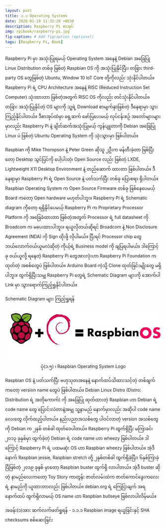 ```yaml
---
layout: post
title: ၁.၁ Operating Systems
date: 2020-01-19 11:32:20 +0630
description: Raspberry Pi စာအုပ်
img: rpibook/raspberry-pi.jpg
fig-caption: # Add figcaption (optional)
tags: [Raspberry Pi, Book]
---
```

Raspberry Pi မှာ အသုံးပြုရမယ့် Operating System အနေနဲ့ Debian အခြေပြု Linux Distribution တစ်ခု ဖြစ်တဲ့ Raspbian OS ကို အသုံးပြုနိုင်ပြီး၊ တခြား third-party OS တွေဖြစ်တဲ့ Ubuntu, Window 10 IoT Core တို့ကိုလည်း သုံးနိုင်ပါတယ်။ Raspberry Pi ရဲ့ CPU Architecture အနေနဲ့ RISC (Reduced Instruction Set Computer) သုံးထားတာ ဖြစ်တဲ့အတွက် RISC OS ကိုလည်း တင်သုံးနိုင်ပါတယ်။ တခြား အသုံးပြုနိုင်တဲ့ OS များကို သူ့ရဲ့ Download စာမျက်နှာဖြစ်တဲ့ 
<a style="text-decoration:none" href="https://www.raspberrypi.org/downloads/">ဒီနေရာ</a>မှာ သွားကြည့်နိုင်ပါတယ်။ ဒီစာအုပ်ထဲမှာ ရှေ့ဆက် ဖော်ပြပေးမယ့် လုပ်ငန်းစဉ် အတော်များများမှာလည်း Raspberry Pi နဲ့ ချိတ်ဆက်အသုံးပြုမယ့် ကွန်ပျူတာကို Debian အခြေပြု Linux ပဲ ဖြစ်တဲ့ Ubuntu Operating System ကို သုံးသွားမှာ ဖြစ်ပါတယ်။

Raspbian ကို Mike Thompson နဲ့ Peter Green ဆိုသူ ၂ဦးက ဖန်တီးခဲ့တာ ဖြစ်ပြီးတော့ Desktop သွင်ပြင်ကို ပေါ့ပါးတဲ့၊ Open Source လည်း ဖြစ်တဲ့ LXDE, Lightweight X11 Desktop Environment နဲ့ တည်ဆောက် ထားတာ ဖြစ်ပါတယ်။ ဒီနေရာမှာ Raspberry Pi ရဲ့ Open Source နဲ့ ပတ်သက်ပြီး တစ်ခု ပြောစရာ ရှိပါတယ်။  Raspbian Operating System က Open Source Firmware တစ်ခု ဖြစ်နေပေမယ့် Board ကတော့ Open hardware မဟုတ်ပါဘူး။ Raspberry Pi ရဲ့ Schematic diagram ကိုတော့ ရရှိနိုင်ပေမယ့် Raspberry Pi က Proprietary Processor Platform ကို အခြေခံထားတာ ဖြစ်တဲ့အတွက် Processor ရဲ့ full datasheet ကို Broadcom က မပေးထားပါဘူး။ ရယူလိုတယ်ဆိုရင် Broadcom နဲ့ Non Disclosure Agreement (NDA) ကို Sign ထိုးဖို့ လိုပါမယ်။ ပြီးရင် Processor chip တွေ ဘယ်လောက်ဝယ်ယူမလဲဆိုတဲ့ ကိုယ့်ရဲ့ Business model ကို ချပြရပါမယ်။ ဒါကြောင့် ခု ဝယ်ယူလို့ ရနေတဲ့ Raspberry Pi တွေအားလုံးဟာ Raspberry Pi Foundation က ထုတ်တဲ့ အစစ်တွေပဲ ဖြစ်ပါတယ်။ Arduino Board ကဲ့သို့ Clone ထုတ်ခြင်းမျိုးတွေ မရှိပါဘူး။ ထွက်ရှိပြီးသမျှ Raspberry Pi တွေရဲ့ Schematic Diagram များကို အောက်ပါ Link မှာ သွားရောက်ကြည့်ရှုနိုင်ပါတယ်။

<a style="text-decoration:none" href="https://www.raspberrypi.org/documentation/hardware/raspberrypi ">Schematic Diagram များ ကြည့်ရှုရန်</a>

<p align="center">
<img src="/assets/img/rpibook/Raspbian-OS.jpeg">
<br>
<a>ပုံ(၁.၅) ၊ Raspbian Operating System Logo</a>
</p>

Raspbian OS နဲ့ ပတ်သက်ပြီး ဗဟုသုတအနေနဲ့ နောက်ထပ်သိထားသင့်တဲ့ တစ်ချက်ကတော့ version name တွေပဲ ဖြစ်ပါတယ်။ Debian Linux Distro (Distro: Distribution ရဲ့ အတိုကောက်) ကို အခြေပြု ထုတ်ထားတဲ့ Raspbian ဟာ Debian ရဲ့ code name တွေ ပြောင်းလဲတာနဲ့အမျှ သူ့နာမည် နောက်မှာလည်း အဆိုပါ code name လေးတွေ လိုက်ထည့်ပါတယ်။ နည်းပညာအသစ်တွေ ပါဝင်လာတဲ့ version အသစ်တွေကို Debian က ၂နှစ် တစ်ခါ ထုတ်ဝေပါတယ်။ Raspberry Pi ထွက်ရှိပြီး မကြာခင်၊ ၂၀၁၃ ခုနှစ်မှာ ထွက်ခဲ့တဲ့ Debian ရဲ့ code name ဟာ wheezy ဖြစ်ပါတယ်။ ဒါကြောင့် Raspberry Pi ရဲ့ ပထမဆုံး OS ဟာ Raspbian wheezy ဖြစ်ပါတယ်။ အဲ့ဒီနောက် Raspbian jessie, Raspbian stretch တို့ ၂နှစ်တစ်ခါ ထွက်ရှိခဲ့ပြီး၊ ၆နှစ်ကြာခဲ့ပြီဖြစ်တဲ့ ၂၀၁၉ ခုနှစ် မှာတော့ Raspbian buster ထွက်ရှိ လာပါတယ်။ အဲ့ဒီ buster ဆိုတဲ့ နာမည်လေးကတော့ Toy Story ကာတွန်း ဇာတ်လမ်းထဲက ဇာတ်ကောင်ခွေးကလေးရဲ့ နာမည်ကို ယူထားတာလည်း ဖြစ်ပါတယ်။ debian.org ရဲ့ ကြေငြာချက် အရ နောက်ထပ် ထွက်ရှိလာမယ့် OS name ဟာ Raspbian bullseye ဖြစ်လာပါလိမ့်မယ်။

အခန်း(၁)အား ဆက်လက်ဖတ်ရှုရန် - <a style="text-decoration:none" href="https://kogyikaunghtet.github.io/sha-check/">၁.၁.၁ Raspbian image ရယူခြင်းနှင့် SHA checksums စစ်ဆေးခြင်း</a>
